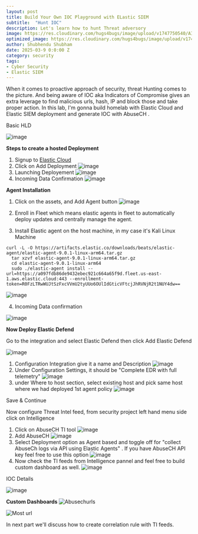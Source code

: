 ```yaml
---
layout: post
title: Build Your Own IOC Playground with ELastic SIEM
subtitle:  "Hunt IOC"
description: Let's learn how to hunt Threat adversory 
image: https://res.cloudinary.com/hugs4bugs/image/upload/v1747750540/AI%20generated/use_this_image_as_person_with_laptop_frcpq3.png
optimized_image: https://res.cloudinary.com/hugs4bugs/image/upload/v1747750540/AI%20generated/use_this_image_as_person_with_laptop_frcpq3.png
author: Shubhendu Shubham
date: 2025-03-9 0:0:00 Z
category: security
tags:
- Cyber Security
- Elastic SIEM 
---
```

When it comes to proactive approach of security, threat Hunting comes to the picture. And being aware of IOC aka Indicators of Compromise gives an extra leverage to find malicious urls, hash, IP and block those and take proper action. In this lab, I'm gonna build homelab with Elastic Cloud and Elastic SIEM deployment and generate IOC with AbuseCH . 

Basic HLD 

![image](https://res.cloudinary.com/hugs4bugs/image/upload/v1747751796/hugs4bugs/Screenshot_20-5-2025_20540_excalidraw.com_rlsc0e.jpg)

**Steps to create a hosted Deployment**
1. Signup to  [Elastic Cloud](https://cloud.elastic.co)
2. Click on Add Deployment 
![image](https://res.cloudinary.com/hugs4bugs/image/upload/v1747754029/hugs4bugs/Elastics/hostedclouddeployment_ustvd2.jpg)
3. Launching Deployement 
![image](https://res.cloudinary.com/hugs4bugs/image/upload/v1747754101/hugs4bugs/Elastics/launching_deployement_ewcinj.jpg)
4. Incoming Data Confirmation
![image](https://res.cloudinary.com/hugs4bugs/image/upload/v1747754167/hugs4bugs/Elastics/incomingdatapreview_vlz16q.jpg)


**Agent Installation** 

1. Click on the assets, and Add Agent button 
![image](https://res.cloudinary.com/hugs4bugs/image/upload/v1747752370/hugs4bugs/Elastics/completeintegrationEDR_jzv0dn.jpg)

2. Enroll in Fleet which means elastic agents in fleet to automatically deploy updates and centrally manage the agent.
3. Install Elastic agent on the host machine, in my case it's Kali Linux Machine 
```
curl -L -O https://artifacts.elastic.co/downloads/beats/elastic-agent/elastic-agent-9.0.1-linux-arm64.tar.gz 
  tar xzvf elastic-agent-9.0.1-linux-arm64.tar.gz
  cd elastic-agent-9.0.1-linux-arm64
  sudo ./elastic-agent install --url=https://a097fdb86de9432ebec921c664a65f9d.fleet.us-east-1.aws.elastic.cloud:443 --enrollment-token=R0FzLTRwWUJtSzFxcVVmU2tyUUo6OUlIdGticVFtcjJhRVNjR2t1NUY4dw==
```
![image](https://res.cloudinary.com/hugs4bugs/image/upload/v1747752682/hugs4bugs/Elastics/agentsuccess_ni21jq.png)

4. Incoming Data confirmation 

![image](https://res.cloudinary.com/hugs4bugs/image/upload/v1747752747/hugs4bugs/Elastics/agentinstallationconfirmationUI_pgtnsy.jpg)

**Now Deploy Elastic Defend**

Go to the integration and select Elastic Defend then click Add Elastic Defend  

![image](https://res.cloudinary.com/hugs4bugs/image/upload/v1747753309/hugs4bugs/Elastics/fleet_agents_vznevr.jpg)

1. Configuration Integration give it a name and Description
![image](https://res.cloudinary.com/hugs4bugs/image/upload/v1747753425/hugs4bugs/Elastics/completeintegrationEDR_cpwl9a.jpg)
2. Under Configuration Settings, it should be "Complete EDR with full telemetry"
![image](https://res.cloudinary.com/hugs4bugs/image/upload/v1747753543/hugs4bugs/Elastics/EDRconfig_zrslnf.jpg)
3. under Where to host section, select existing host and pick same host where we had deployed 1st agent policy
![image](https://res.cloudinary.com/hugs4bugs/image/upload/v1747753694/hugs4bugs/Elastics/existinghostti_ogs2b2.jpg)

Save & Continue 

Now configure Threat Intel feed, from security project left hand menu side click on Intelligence 
1. Click on AbuseCH TI tool
![image](https://res.cloudinary.com/hugs4bugs/image/upload/v1747754440/hugs4bugs/Elastics/absurech_vb1tk1.jpg)
2. Add AbuseCH 
![image](https://res.cloudinary.com/hugs4bugs/image/upload/v1747754555/hugs4bugs/Elastics/add_absuech_h0ozni.jpg)
3. Select Deployment option as Agent based and toggle off for "collect AbuseCh logs via API using Elastic Agents" . If you have AbuseCH API key feel free to use this option 
![image](https://res.cloudinary.com/hugs4bugs/image/upload/v1747754702/hugs4bugs/Elastics/deployment-agentbased-ti_lzn3ss.jpg)
4. Now check the TI feeds from Intelligence pannel and feel free to build custom dashboard as well. 
![image](https://res.cloudinary.com/hugs4bugs/image/upload/v1747754859/hugs4bugs/Elastics/threattintelfeed_kxoqps.jpg)

IOC Details 

![image](https://res.cloudinary.com/hugs4bugs/image/upload/v1747755003/hugs4bugs/Elastics/IOC_details_k9gmw0.jpg)

**Custom Dashboards** 
![Abusechurls](https://res.cloudinary.com/hugs4bugs/image/upload/v1747755168/hugs4bugs/Elastics/abusechurl_vfwmli.jpg)

![Most url](https://res.cloudinary.com/hugs4bugs/image/upload/v1747755248/hugs4bugs/Elastics/popularurls_uzd62i.jpg)

In next part we'll discuss how to create correlation rule with TI feeds.